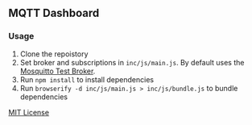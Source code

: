 ## MQTT Dashboard

### Usage

1. Clone the repoistory
2. Set broker and subscriptions in `inc/js/main.js`. By default uses the [Mosquitto Test Broker](http://test.mosquitto.org/ws.html).
3. Run `npm install` to install dependencies
4. Run `browserify -d inc/js/main.js > inc/js/bundle.js` to bundle dependencies

[MIT License](http://rmlewisuk.mit-license.org/)